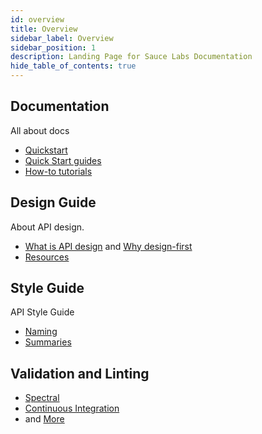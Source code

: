 ```yaml
---
id: overview
title: Overview
sidebar_label: Overview
sidebar_position: 1
description: Landing Page for Sauce Labs Documentation
hide_table_of_contents: true
---
```


<div className="box-wrapper" markdown="1">
  <div className="box box1 card">
    <div className="container">
    <h2>Documentation</h2>
    <p>All about docs</p>
    <ul>
        <li><a href="/quickstart">Quickstart</a></li>
        <li><a href="/mobile-apps/live-testing/live-mobile-app-testing/">Quick Start guides</a></li>
        <li><a href="/mobile-apps/live-testing/live-mobile-app-testing/">How-to tutorials</a></li>
    </ul>
    </div>
  </div>
  <div className="box box2 card">
    <div className="container">
    <h2>Design Guide</h2>
    <p>About API design.</p>
    <ul>
        <li><a href="/web-apps/automated-testing/selenium">What is API design</a> and <a href="/mobile-apps/automated-testing/appium">Why design-first</a></li>
        <li><a href="/mobile-apps/automated-testing/espresso-xcuitest">Resources</a></li>
    </ul>
    </div>
  </div>
  <div className="box box3 card">
    <div className="container">
    <h2>Style Guide</h2>
    <p>API Style Guide</p>
    <ul>
        <li><a href="/secure-connections/sauce-connect">Naming</a></li>
        <li><a href="/secure-connections/ipsec-vpn">Summaries</a></li>
    </ul>
    </div>
  </div>
  <div className="box box4 card">
    <div className="container">
    <h2>Validation and Linting</h2>
    <p></p>
    <ul>
        <li><a href="/ci/jenkins">Spectral</a></li>
        <li><a href="/ci/bamboo">Continuous Integration</a></li>
        <li>and <a href="/ci">More</a></li>
    </ul>
    </div>
  </div>
</div>
